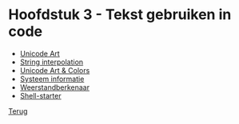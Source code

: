 # Hoofdstuk 3 - Tekst gebruiken in code

- [Unicode Art]()
- [String interpolation]()
- [Unicode Art & Colors]()
- [Systeem informatie]()
- [Weerstandberkenaar]()
- [Shell-starter]()

[Terug](/Index/vakken/Programming-principles.md)